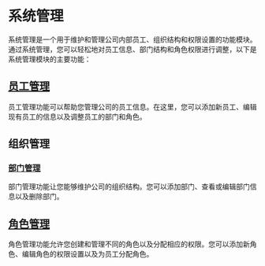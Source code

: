 # 系统管理

系统管理是一个用于维护和管理公司内部员工、组织结构和权限设置的功能模块。通过系统管理，您可以轻松地对员工信息、部门结构和角色权限进行调整，以下是系统管理模块的主要功能：

## [员工管理](employee-management%2Findex.md)

员工管理功能可以帮助您管理公司的员工信息。在这里，您可以添加新员工、编辑现有员工的信息以及调整员工的部门和角色。

## 组织管理
### [部门管理](organization-management%2Fdepartment-management%2Findex.md)
部门管理功能让您能够维护公司的组织结构。您可以添加部门、查看或编辑部门信息以及删除部门。


## [角色管理](permission-management%2Findex.md)
角色管理功能允许您创建和管理不同的角色以及分配相应的权限。您可以添加新角色、编辑角色的权限设置以及为员工分配角色。